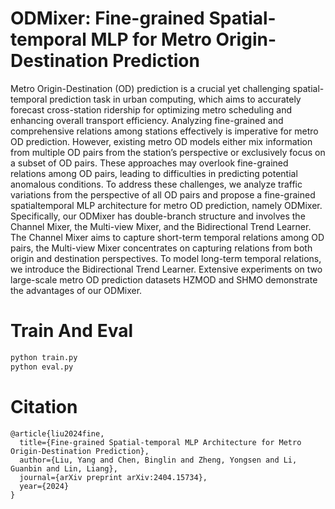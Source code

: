 # ODMixer: Fine-grained Spatial-temporal MLP for Metro Origin-Destination Prediction

Metro Origin-Destination (OD) prediction is a crucial yet challenging spatial-temporal prediction task in urban
computing, which aims to accurately forecast cross-station ridership for optimizing metro scheduling and enhancing overall
transport efficiency. Analyzing fine-grained and comprehensive
relations among stations effectively is imperative for metro OD
prediction. However, existing metro OD models either mix information from multiple OD pairs from the station’s perspective
or exclusively focus on a subset of OD pairs. These approaches
may overlook fine-grained relations among OD pairs, leading
to difficulties in predicting potential anomalous conditions. To
address these challenges, we analyze traffic variations from the
perspective of all OD pairs and propose a fine-grained spatialtemporal MLP architecture for metro OD prediction, namely
ODMixer. Specifically, our ODMixer has double-branch structure
and involves the Channel Mixer, the Multi-view Mixer, and the
Bidirectional Trend Learner. The Channel Mixer aims to capture
short-term temporal relations among OD pairs, the Multi-view
Mixer concentrates on capturing relations from both origin and
destination perspectives. To model long-term temporal relations,
we introduce the Bidirectional Trend Learner. Extensive experiments on two large-scale metro OD prediction datasets HZMOD
and SHMO demonstrate the advantages of our ODMixer.

# Train And Eval
```bash
python train.py
python eval.py
```

# Citation
```
@article{liu2024fine,
  title={Fine-grained Spatial-temporal MLP Architecture for Metro Origin-Destination Prediction},
  author={Liu, Yang and Chen, Binglin and Zheng, Yongsen and Li, Guanbin and Lin, Liang},
  journal={arXiv preprint arXiv:2404.15734},
  year={2024}
}
```